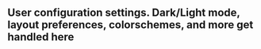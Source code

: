 ## User configuration settings. Dark/Light mode, layout preferences, colorschemes, and more get handled here
